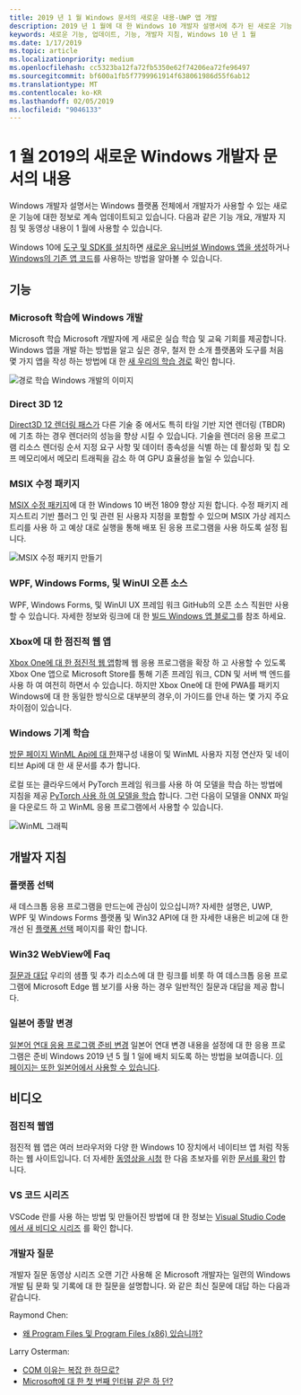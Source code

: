 ```yaml
---
title: 2019 년 1 월 Windows 문서의 새로운 내용-UWP 앱 개발
description: 2019 년 1 월에 대 한 Windows 10 개발자 설명서에 추가 된 새로운 기능, 동영상 및 개발자 지침
keywords: 새로운 기능, 업데이트, 기능, 개발자 지침, Windows 10 년 1 월
ms.date: 1/17/2019
ms.topic: article
ms.localizationpriority: medium
ms.openlocfilehash: cc5323ba12fa72fb5350e62f74206ea72fe96497
ms.sourcegitcommit: bf600a1fb5f7799961914f638061986d55f6ab12
ms.translationtype: MT
ms.contentlocale: ko-KR
ms.lasthandoff: 02/05/2019
ms.locfileid: "9046133"
---
```

# <a name="whats-new-in-the-windows-developer-docs-in-january-2019"></a>1 월 2019의 새로운 Windows 개발자 문서의 내용

Windows 개발자 설명서는 Windows 플랫폼 전체에서 개발자가 사용할 수 있는 새로운 기능에 대한 정보로 계속 업데이트되고 있습니다. 다음과 같은 기능 개요, 개발자 지침 및 동영상 내용이 1 월에 사용할 수 있습니다.

Windows 10에 [도구 및 SDK를 설치](https://go.microsoft.com/fwlink/?LinkId=821431)하면 [새로운 유니버설 Windows 앱을 생성](../get-started/create-uwp-apps.md)하거나 [Windows의 기존 앱 코드](../porting/index.md)를 사용하는 방법을 알아볼 수 있습니다.

## <a name="features"></a>기능

### <a name="windows-development-on-microsoft-learn"></a>Microsoft 학습에 Windows 개발

Microsoft 학습 Microsoft 개발자에 게 새로운 실습 학습 및 교육 기회를 제공합니다. Windows 앱을 개발 하는 방법을 알고 싶은 경우, 철저 한 소개 플랫폼와 도구를 처음 몇 가지 앱을 작성 하는 방법에 대 한 [새 우리의 학습 경로](https://docs.microsoft.com/learn/paths/develop-windows10-apps/) 확인 합니다.

![경로 학습 Windows 개발의 이미지](images/windows-learn.png)

### <a name="direct-3d-12"></a>Direct 3D 12

[Direct3D 12 렌더링 패스가](/windows/desktop/direct3d12/direct3d-12-render-passes) 다른 기술 중 에서도 특히 타일 기반 지연 렌더링 (TBDR)에 기초 하는 경우 렌더러의 성능을 향상 시킬 수 있습니다. 기술을 렌더러 응용 프로그램 리소스 렌더링 순서 지정 요구 사항 및 데이터 종속성을 식별 하는 데 활성화 및 칩 오프 메모리에서 메모리 트래픽을 감소 하 여 GPU 효율성을 높일 수 있습니다.

### <a name="msix-modification-packages"></a>MSIX 수정 패키지

[MSIX 수정 패키지](https://docs.microsoft.com/windows/msix/modification-package-1809-update)에 대 한 Windows 10 버전 1809 향상 지원 합니다. 수정 패키지 레지스트리 기반 플러그 인 및 관련 된 사용자 지정을 포함할 수 있으며 MSIX 가상 레지스트리를 사용 하 고 예상 대로 실행을 통해 배포 된 응용 프로그램을 사용 하도록 설정 됩니다.

![MSIX 수정 패키지 만들기](images/msix-modification-package.png)

### <a name="open-source-of-wpf-windows-forms-and-winui"></a>WPF, Windows Forms, 및 WinUI 오픈 소스

WPF, Windows Forms, 및 WinUI UX 프레임 워크 GitHub의 오픈 소스 직원만 사용할 수 있습니다. 자세한 정보와 링크에 대 한 [빌드 Windows 앱 블로그](https://blogs.windows.com/buildingapps/2018/12/04/announcing-open-source-of-wpf-windows-forms-and-winui-at-microsoft-connect-2018/#OKZjJs1VVTrMMtkL.97)를 참조 하세요.

### <a name="progressive-web-apps-for-xbox"></a>Xbox에 대 한 점진적 웹 앱

[Xbox One에 대 한 점진적 웹 앱](https://docs.microsoft.com/microsoft-edge/progressive-web-apps/xbox-considerations)함께 웹 응용 프로그램을 확장 하 고 사용할 수 있도록 Xbox One 앱으로 Microsoft Store를 통해 기존 프레임 워크, CDN 및 서버 백 엔드를 사용 하 여 여전히 하면서 수 있습니다. 하지만 Xbox One에 대 한에 PWA를 패키지 Windows에 대 한 동일한 방식으로 대부분의 경우,이 가이드를 안내 하는 몇 가지 주요 차이점이 있습니다.

### <a name="windows-machine-learning"></a>Windows 기계 학습

[방문 페이지 WinML Api에 대 한](https://docs.microsoft.com/windows/ai/api-reference)재구성 내용이 및 WinML 사용자 지정 연산자 및 네이티브 Api에 대 한 새 문서를 추가 합니다.

로컬 또는 클라우드에서 PyTorch 프레임 워크를 사용 하 여 모델을 학습 하는 방법에 지침을 제공 [PyTorch 사용 하 여 모델을 학습](https://docs.microsoft.com/windows/ai/train-model-pytorch) 합니다. 그런 다음이 모델을 ONNX 파일을 다운로드 하 고 WinML 응용 프로그램에서 사용할 수 있습니다.

![WinML 그래픽](images/winml-graphic.png)

## <a name="developer-guidance"></a>개발자 지침

### <a name="choose-your-platform"></a>플랫폼 선택

새 데스크톱 응용 프로그램을 만드는에 관심이 있으십니까? 자세한 설명은, UWP, WPF 및 Windows Forms 플랫폼 및 Win32 API에 대 한 자세한 내용은 비교에 대 한 개선 된 [플랫폼 선택](https://docs.microsoft.com/windows/desktop/choose-your-technology) 페이지를 확인 합니다.

### <a name="faqs-on-win32-webview"></a>Win32 WebView에 Faq

[질문과 대답](https://docs.microsoft.com/windows/communitytoolkit/controls/wpf-winforms/webview#frequently-asked-questions-faqs) 우리의 샘플 및 추가 리소스에 대 한 링크를 비롯 하 여 데스크톱 응용 프로그램에 Microsoft Edge 웹 보기를 사용 하는 경우 일반적인 질문과 대답을 제공 합니다.

### <a name="japanese-era-change"></a>일본어 종말 변경

[일본어 연대 응용 프로그램 준비 변경](../design/globalizing/japanese-era-change.md) 일본어 연대 변경 내용을 설정에 대 한 응용 프로그램은 준비 Windows 2019 년 5 월 1 일에 배치 되도록 하는 방법을 보여줍니다. [이 페이지는 또한 일본어에서 사용할 수 있습니다](https://docs.microsoft.com/ja-jp/windows/uwp/design/globalizing/japanese-era-change).

## <a name="videos"></a>비디오

### <a name="progressive-web-apps"></a>점진적 웹앱

점진적 웹 앱은 여러 브라우저와 다양 한 Windows 10 장치에서 네이티브 앱 처럼 작동 하는 웹 사이트입니다. 더 자세한 [동영상을 시청](https://youtu.be/ugAewC3308Y) 한 다음 초보자를 위한 [문서를 확인](https://aka.ms/Windows-PWA) 합니다.

### <a name="vs-code-series"></a>VS 코드 시리즈

VSCode 란를 사용 하는 방법 및 만들어진 방법에 대 한 정보는 [Visual Studio Code에서 새 비디오 시리즈](https://www.youtube.com/playlist?list=PLlrxD0HtieHjQX77y-0sWH9IZBTmv1tTx) 를 확인 합니다.

### <a name="one-dev-question"></a>개발자 질문

개발자 질문 동영상 시리즈 오랜 기간 사용해 온 Microsoft 개발자는 일련의 Windows 개발 팀 문화 및 기록에 대 한 질문을 설명합니다. 와 같은 최신 질문에 대답 하는 다음과 같습니다.

Raymond Chen:

* [왜 Program Files 및 Program Files (x86) 있습니까?](https://youtu.be/N7o9eJpFYco)

Larry Osterman:

* [COM 이유는 복잡 한 하므로?](https://youtu.be/-gkXAV-StVA )
* [Microsoft에 대 한 첫 번째 인터뷰 같은 하 던?](https://youtu.be/qRb6otsHG5c)
